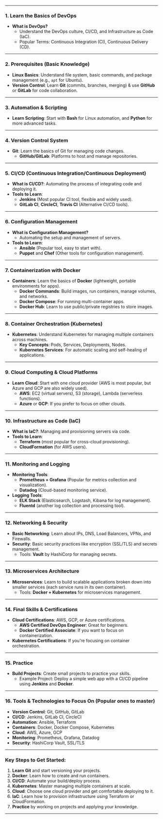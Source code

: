 

---

### **1. Learn the Basics of DevOps**
- **What is DevOps?**
  - Understand the DevOps culture, CI/CD, and Infrastructure as Code (IaC).
  - Popular Terms: Continuous Integration (CI), Continuous Delivery (CD).

---

### **2. Prerequisites (Basic Knowledge)**

- **Linux Basics**: Understand file system, basic commands, and package management (e.g., `apt` for Ubuntu).
- **Version Control**: Learn **Git** (commits, branches, merging) & use **GitHub** or **GitLab** for code collaboration.

---

### **3. Automation & Scripting**
- **Learn Scripting**: Start with **Bash** for Linux automation, and **Python** for more advanced tasks.
  
---

### **4. Version Control System**
- **Git**: Learn the basics of Git for managing code changes.
  - **GitHub/GitLab**: Platforms to host and manage repositories.

---

### **5. CI/CD (Continuous Integration/Continuous Deployment)**
- **What is CI/CD?**: Automating the process of integrating code and deploying it.
- **Tools to Learn**:
  - **Jenkins** (Most popular CI tool, flexible and widely used).
  - **GitLab CI**, **CircleCI**, **Travis CI** (Alternative CI/CD tools).

---

### **6. Configuration Management**
- **What is Configuration Management?**
  - Automating the setup and management of servers.
- **Tools to Learn**:
  - **Ansible** (Popular tool, easy to start with).
  - **Puppet** and **Chef** (Other tools for configuration management).

---

### **7. Containerization with Docker**
- **Containers**: Learn the basics of **Docker** (lightweight, portable environments for apps).
  - **Docker Commands**: Build images, run containers, manage volumes, and networks.
  - **Docker Compose**: For running multi-container apps.
  - **Docker Hub**: Learn to use public/private registries to store images.

---

### **8. Container Orchestration (Kubernetes)**
- **Kubernetes**: Understand Kubernetes for managing multiple containers across machines.
  - **Key Concepts**: Pods, Services, Deployments, Nodes.
  - **Kubernetes Services**: For automatic scaling and self-healing of applications.

---

### **9. Cloud Computing & Cloud Platforms**
- **Learn Cloud**: Start with one cloud provider (AWS is most popular, but Azure and GCP are also widely used).
  - **AWS**: EC2 (virtual servers), S3 (storage), Lambda (serverless functions).
  - **Azure** or **GCP**: If you prefer to focus on other clouds.

---

### **10. Infrastructure as Code (IaC)**
- **What is IaC?**: Managing and provisioning servers via code.
- **Tools to Learn**:
  - **Terraform** (most popular for cross-cloud provisioning).
  - **CloudFormation** (for AWS users).
  
---

### **11. Monitoring and Logging**
- **Monitoring Tools**:
  - **Prometheus + Grafana** (Popular for metrics collection and visualization).
  - **Datadog** (Cloud-based monitoring service).
- **Logging Tools**:
  - **ELK Stack** (Elasticsearch, Logstash, Kibana for log management).
  - **Fluentd** (another log collection and processing tool).

---

### **12. Networking & Security**
- **Basic Networking**: Learn about IPs, DNS, Load Balancers, VPNs, and Firewalls.
- **Security**: Basic security practices like encryption (SSL/TLS) and secrets management.
  - Tools: **Vault** by HashiCorp for managing secrets.

---

### **13. Microservices Architecture**
- **Microservices**: Learn to build scalable applications broken down into smaller services (each service runs in its own container).
  - Tools: **Docker + Kubernetes** for microservices management.

---

### **14. Final Skills & Certifications**
- **Cloud Certifications**: AWS, GCP, or Azure certifications.
  - **AWS Certified DevOps Engineer**: Great for beginners.
  - **Docker Certified Associate**: If you want to focus on containerization.
- **Kubernetes Certifications**: If you're focusing on container orchestration.

---

### **15. Practice**
- **Build Projects**: Create small projects to practice your skills.
  - Example Project: Deploy a simple web app with a CI/CD pipeline using **Jenkins** and **Docker**.

---

### **16. Tools & Technologies to Focus On** (Popular ones to master)
- **Version Control**: Git, GitHub, GitLab
- **CI/CD**: Jenkins, GitLab CI, CircleCI
- **Automation**: Ansible, Terraform
- **Containers**: Docker, Docker Compose, Kubernetes
- **Cloud**: AWS, Azure, GCP
- **Monitoring**: Prometheus, Grafana, Datadog
- **Security**: HashiCorp Vault, SSL/TLS

---

### **Key Steps to Get Started:**
1. **Learn Git** and start versioning your projects.
2. **Docker**: Learn how to create and run containers.
3. **CI/CD**: Automate your build/deploy process.
4. **Kubernetes**: Master managing multiple containers at scale.
5. **Cloud**: Choose one cloud provider and get comfortable deploying to it.
6. **IaC**: Learn how to provision infrastructure using Terraform or CloudFormation.
7. **Practice** by working on projects and applying your knowledge.

---
